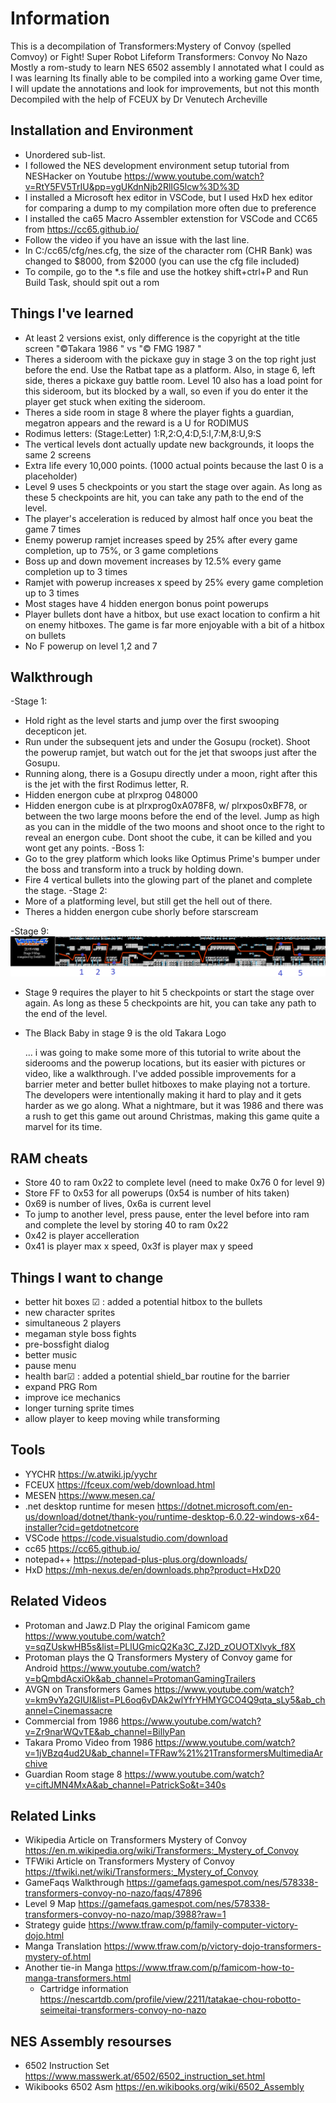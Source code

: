 #  Information
This is a decompilation of Transformers:Mystery of Convoy (spelled Comvoy) or Fight! Super Robot Lifeform Transformers: Convoy No Nazo
Mostly a rom-study to learn NES 6502 assembly
I annotated what I could as I was learning
Its finally able to be compiled into a working game
Over time, I will update the annotations and look for improvements, but not this month
Decompiled with the help of FCEUX by Dr Venutech Archeville

##   Installation and Environment
* Unordered sub-list. 
* I followed the NES development environment setup tutorial from NESHacker on Youtube https://www.youtube.com/watch?v=RtY5FV5TrIU&pp=ygUKdnNjb2RlIG5lcw%3D%3D
* I installed a Microsoft hex editor in VSCode, but I used HxD hex editor for comparing a dump to my compilation more often due to preference
* I installed the ca65 Macro Assembler extenstion for VSCode and CC65 from https://cc65.github.io/
* Follow the video if you have an issue with the last line.
* In C:/cc65/cfg/nes.cfg, the size of the character rom (CHR Bank) was changed to $8000, from $2000 (you can use the cfg file included)
* To compile, go to the *.s file and use the hotkey shift+ctrl+P and Run Build Task, should spit out a rom

##   Things I've learned
- At least 2 versions exist, only difference is the copyright at the title screen "©Takara 1986 " vs "© FMG 1987  "
- Theres a sideroom with the pickaxe guy in stage 3 on the top right just before the end. Use the Ratbat tape as a platform. Also, in stage 6, left side, theres a pickaxe guy battle room. Level 10 also has a load point for this sideroom, but its blocked by a wall, so even if you do enter it the player get stuck when exiting the sideroom.
- Theres a side room in stage 8 where the player fights a guardian, megatron appears and the reward is a U for RODIMUS
- Rodimus letters: (Stage:Letter) 1:R,2:O,4:D,5:I,7:M,8:U,9:S
- The vertical levels dont actually update new backgrounds, it loops the same 2 screens
- Extra life every 10,000 points. (1000 actual points because the last 0 is a placeholder)
- Level 9 uses 5 checkpoints or you start the stage over again. As long as these 5 checkpoints are hit, you can take any path to the end of the level.
- The player's acceleration is reduced by almost half once you beat the game 7 times
- Enemy powerup ramjet increases speed by 25% after every game completion, up to 75%, or 3 game completions
- Boss up and down movement increases by 12.5% every game completion up to 3 times
- Ramjet with powerup increases x speed by 25% every game completion up to 3 times
- Most stages have 4 hidden energon bonus point powerups
- Player bullets dont have a hitbox, but use exact location to confirm a hit on enemy hitboxes. The game is far more enjoyable with a bit of a hitbox on bullets
- No F powerup on level 1,2 and 7

##   Walkthrough
-Stage 1: 
* Hold right as the level starts and jump over the first swooping decepticon jet. 
* Run under the subsequent jets and under the Gosupu (rocket). Shoot the powerup ramjet, but watch out for the jet that swoops just after the Gosupu.
* Running along, there is a Gosupu directly under a moon, right after this is the jet with the first Rodimus letter, R.
* Hidden energon cube at plrxprog 048000
* Hidden energon cube is at plrxprog0xA078F8, w/ plrxpos0xBF78, or between the two large moons before the end of the level. Jump as high as you can in the middle of the two moons and shoot once to the right to reveal an energon cube. Dont shoot the cube, it can be killed and you wont get any points.
-Boss 1:
* Go to the grey platform which looks like Optimus Prime's bumper under the boss and transform into a truck by holding down.
* Fire 4 vertical bullets into the glowing part of the planet and complete the stage.
-Stage 2:
* More of a platforming level, but still get the hell out of there.
* Theres a hidden energon cube shorly before starscream

-Stage 9:
![Level 9 map](https://github.com/Fixatron/TFRom-Recreation/blob/main/images/level9map.png)
* Stage 9 requires the player to hit 5 checkpoints or start the stage over again. As long as these 5 checkpoints are hit, you can take any path to the end of the level.
* The Black Baby in stage 9 is the old Takara Logo

   ... i was going to make some more of this tutorial to write about the siderooms and the powerup locations, but its easier with pictures or video, like a walkthrough. I've added possible improvements for a barrier meter and better bullet hitboxes to make playing not a torture. The developers were intentionally making it hard to play and it gets harder as we go along. What a nightmare, but it was 1986 and there was a rush to get this game out around Christmas, making this game quite a marvel for its time.

##   RAM cheats
- Store 40 to ram 0x22 to complete level (need to make 0x76 0 for level 9)
- Store FF to 0x53 for all powerups (0x54 is number of hits taken)
- 0x69 is number of lives, 0x6a is current level
- To jump to another level, press pause, enter the level before into ram and complete the level by storing 40 to ram 0x22
- 0x42 is player accelleration
- 0x41 is player max x speed, 0x3f is player max y speed

##   Things I want to change
- better hit boxes  ☑ : added a potential hitbox to the bullets
- new character sprites
- simultaneous 2 players
- megaman style boss fights
- pre-bossfight dialog
- better music
- pause menu
- health bar☑ : added a potential shield_bar routine for the barrier
- expand PRG Rom
- improve ice mechanics
- longer turning sprite times
- allow player to keep moving while transforming

##   Tools
- YYCHR  https://w.atwiki.jp/yychr
- FCEUX  https://fceux.com/web/download.html
- MESEN  https://www.mesen.ca/
- .net desktop runtime for mesen https://dotnet.microsoft.com/en-us/download/dotnet/thank-you/runtime-desktop-6.0.22-windows-x64-installer?cid=getdotnetcore
- VSCode https://code.visualstudio.com/download
- cc65   https://cc65.github.io/
- notepad++  https://notepad-plus-plus.org/downloads/
- HxD    https://mh-nexus.de/en/downloads.php?product=HxD20

##   Related Videos
* Protoman and Jawz.D Play the original Famicom game https://www.youtube.com/watch?v=sqZUskwHB5s&list=PLlUGmicQ2Ka3C_ZJ2D_zOUOTXlvyk_f8X
* Protoman plays the Q Transformers Mystery of Convoy game for Android https://www.youtube.com/watch?v=bQmbdAcxiOk&ab_channel=ProtomanGamingTrailers
* AVGN on Transformers Games https://www.youtube.com/watch?v=km9vYa2GIUI&list=PL6oq6vDAk2wlYfrYHMYGCO4Q9qta_sLy5&ab_channel=Cinemassacre
* Commercial from 1986 https://www.youtube.com/watch?v=Zr9narWQvTE&ab_channel=BillyPan
* Takara Promo Video from 1986 https://www.youtube.com/watch?v=1jVBzq4ud2U&ab_channel=TFRaw%21%21TransformersMultimediaArchive
* Guardian Room stage 8 https://www.youtube.com/watch?v=ciftJMN4MxA&ab_channel=PatrickSo&t=340s


##   Related Links
* Wikipedia Article on Transformers Mystery of Convoy https://en.m.wikipedia.org/wiki/Transformers:_Mystery_of_Convoy
* TFWiki Article on Transformers Mystery of Convoy https://tfwiki.net/wiki/Transformers:_Mystery_of_Convoy
* GameFaqs Walkthrough https://gamefaqs.gamespot.com/nes/578338-transformers-convoy-no-nazo/faqs/47896
* Level 9 Map     https://gamefaqs.gamespot.com/nes/578338-transformers-convoy-no-nazo/map/3988?raw=1
* Strategy guide https://www.tfraw.com/p/family-computer-victory-dojo.html
* Manga Translation https://www.tfraw.com/p/victory-dojo-transformers-mystery-of.html
* Another tie-in Manga https://www.tfraw.com/p/famicom-how-to-manga-transformers.html
  * Cartridge information https://nescartdb.com/profile/view/2211/tatakae-chou-robotto-seimeitai-transformers-convoy-no-nazo


##   NES Assembly resourses
* 6502 Instruction Set    https://www.masswerk.at/6502/6502_instruction_set.html
* Wikibooks 6502 Asm      https://en.wikibooks.org/wiki/6502_Assembly
